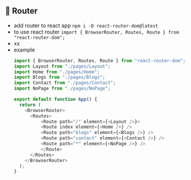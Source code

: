 ## 🍬 Router
- add router to react app ```npm i -D react-router-dom@latest```
- to use react router ```import { BrowserRouter, Routes, Route } from "react-router-dom";```
- xx
- example
  ```javascript
  import { BrowserRouter, Routes, Route } from "react-router-dom";
  import Layout from "./pages/Layout";
  import Home from "./pages/Home";
  import Blogs from "./pages/Blogs";
  import Contact from "./pages/Contact";
  import NoPage from "./pages/NoPage";

  export default function App() {
    return (
      <BrowserRouter>
        <Routes>
            <Route path="/" element={<Layout />}>
            <Route index element={<Home />} />
            <Route path="blogs" element={<Blogs />} />
            <Route path="contact" element={<Contact />} />
            <Route path="*" element={<NoPage />} />
            </Route>
        </Routes>
      </BrowserRouter>
    );
  }
  ```
